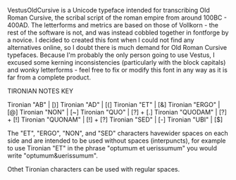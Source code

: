 VestusOldCursive is a Unicode typeface intended for transcribing Old Roman Cursive, 
the scribal script of the roman empire from around 100BC - 400AD. The letterforms and metrics are based on those of
Vollkorn - the rest of the software is not, and was instead cobbled together in fontforge by a
novice. 
I decided to created this font when I could not find any alternatives online, so I doubt there
is much demand for Old Roman Cursive typefaces. Because I'm probably the only person going to use
Vestus, I excused some kerning inconsistencies (particularly with the block capitals) and wonky 
letterforms - feel free to fix or modify this font in any way as it is far from a complete product.



TIRONIAN NOTES KEY

Tironian "AB"		| [)]
Tironian "AD"		| [(]
Tironian "ET" 		| [&]
Tironian "ERGO" 	| [@]
Tironian "NON"		| [~]
Tironian "QUO"		| [?] + [.]
Tironian "QUODAM"	| [?] + [!]
Tironian "QUONAM"	| [!] + [?]
Tironian "SED"		| [-]
Tironian "UBI"		| [$]

The "ET", "ERGO", "NON", and "SED" characters 
havewider spaces on each side and are 
intended to be used without spaces 
(interpuncts), for example to use Tironian "ET"
in the phrase "optumum et uerissumum" you would
write "optumum&uerissumum". 

Othet Tironian characters can be used with
regular spaces. 
